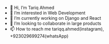 - 👋 Hi, I’m Tariq Ahmed
- 👀 I’m interested in Web Development
- 🌱 I’m currently working on Django and React
- 💞️ I’m looking to collaborate in large products
- 📫 How to reach me tariqq.ahmed(instagram), +923029699274(whatsApp)

<!---
Tariq Ahmed is a Web Developer special ✨ repository because its `README.md` (this file) appears on your GitHub profile.
You can click the Preview link to take a look at your changes.
--->
